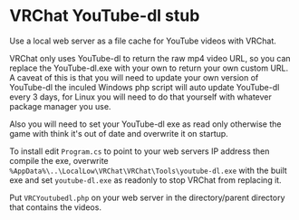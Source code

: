 # VRChat YouTube-dl stub

Use a local web server as a file cache for YouTube videos with VRChat.

VRChat only uses YouTube-dl to return the raw mp4 video URL, so you can replace the YouTube-dl.exe with your own to return your own custom URL. A caveat of this is that you will need to update your own version of YouTube-dl the inculed Windows php script will auto update YouTube-dl every 3 days, for Linux you will need to do that yourself with whatever package manager you use.

Also you will need to set your YouTube-dl exe as read only otherwise the game with think it's out of date and overwrite it on startup.

To install edit `Program.cs` to point to your web servers IP address then compile the exe, overwrite `%AppData%\..\LocalLow\VRChat\VRChat\Tools\youtube-dl.exe` with the built exe and set `youtube-dl.exe` as readonly to stop VRChat from replacing it.

Put `VRCYoutubedl.php` on your web server in the directory/parent directory that contains the videos.
